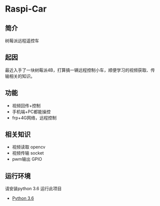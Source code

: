 # Raspi-Car

## 简介
树莓派远程遥控车 

## 起因
最近入手了一块树莓派4B，打算搞一辆远程控制小车，顺便学习的视频获取、传输相关的知识。

## 功能
- 视频回传+控制
- 手机端+PC都能操控
- frp+4G网络，远程控制

## 相关知识
- 视频读取 opencv
- 视频传输 socket
- pwm输出 GPIO

## 运行环境
请安装python 3.6 运行此项目
- [Python 3.6](https://www.python.org/)